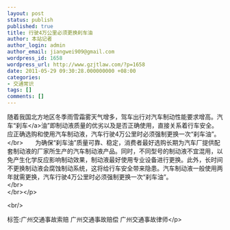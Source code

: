 ```yaml
---
layout: post
status: publish
published: true
title: 行驶4万公里必须更换刹车油
author: 本站记者
author_login: admin
author_email: jiangwei909@gmail.com
wordpress_id: 1658
wordpress_url: http://www.gzjtlaw.com/?p=1658
date: 2011-05-29 09:30:28.000000000 +08:00
categories:
- 交通常识
tags: []
comments: []
---
```

<p><p> 随着我国北方地区冬季雨雪霜雾天气增多，驾车出行对汽车制动性能要求增高。汽车&ldquo;<a>刹车<&#47;a>油&rdquo;即制动液质量的优劣以及是否正确使用，直接关系着行车安全。应正确选购和使用汽车制动液，汽车行驶4万公里时必须强制更换一次&ldquo;刹车油&rdquo;。 <br><&#47;br>　　为确保&ldquo;刹车油&rdquo;质量可靠、稳定，消费者最好选购长期为汽车厂提供配套制动液的厂家所生产的汽车制动液产品。同时，不同型号的制动液不宜混用，以免产生化学反应影响制动效果，制动液最好使用专业设备进行更换。此外，长时间不更换制动液会腐蚀制动系统，这将给行车安全带来隐患。汽车制动液一般使用两年就需更换，汽车行驶4万公里时必须强制更换一次&ldquo;刹车油&rdquo;。<br><&#47;br><br><&#47;br><&#47;p><br&#47;><p>标签:广州交通事故索赔 广州交通事故赔偿 广州交通事故律师<&#47;p>
